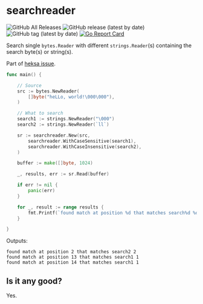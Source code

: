 # searchreader

![GitHub All Releases](https://img.shields.io/github/downloads/raspi/searchreader/total?style=for-the-badge)
![GitHub release (latest by date)](https://img.shields.io/github/v/release/raspi/searchreader?style=for-the-badge)
![GitHub tag (latest by date)](https://img.shields.io/github/v/tag/raspi/searchreader?style=for-the-badge)
[![Go Report Card](https://goreportcard.com/badge/github.com/raspi/searchreader)](https://goreportcard.com/report/github.com/raspi/searchreader)

Search single `bytes.Reader` with different `strings.Reader`(s) containing the search byte(s) or string(s).

Part of [heksa issue](https://github.com/raspi/heksa/issues/8).

```go
func main() {

	// Source
	src := bytes.NewReader(
		[]byte("heLLo, world!\000\000"),
	)

	// What to search
	search1 := strings.NewReader("\000")
	search2 := strings.NewReader(`ll`)

	sr := searchreader.New(src,
		searchreader.WithCaseSensitive(search1),
		searchreader.WithCaseInsensitive(search2),
	)

	buffer := make([]byte, 1024)

	_, results, err := sr.Read(buffer)

	if err != nil {
		panic(err)
	}

	for _, result := range results {
		fmt.Printf(`found match at position %d that matches search%d %d`+"\n", result.StartPosition, 1+result.Index, result.Length)
	}

}
```

Outputs:

```
found match at position 2 that matches search2 2
found match at position 13 that matches search1 1
found match at position 14 that matches search1 1
```

## Is it any good?

Yes.
